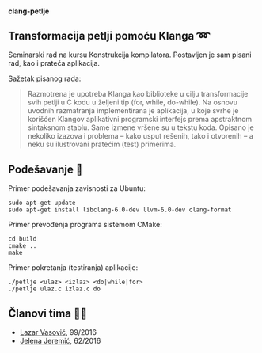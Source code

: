 #### clang-petlje

## Transformacija petlji pomoću Klanga :loop:
Seminarski rad na kursu Konstrukcija kompilatora. Postavljen je sam pisani rad, kao i prateća aplikacija.

Sažetak pisanog rada:
> Razmotrena je upotreba Klanga kao biblioteke u cilju transformacije svih petlji u C kodu u željeni tip (for, while, do-while). Na osnovu uvodnih razmatranja implementirana je aplikacija, u koje svrhe je korišćen Кlangov aplikativni programski interfejs prema apstraktnom sintaksnom stablu. Same izmene vršene su u tekstu koda. Opisano je nekoliko izazova i problema – kako usput rešenih, tako i otvorenih – a neku su ilustrovani pratećim (test) primerima.


## Podešavanje :memo:
Primer podešavanja zavisnosti za Ubuntu:
```
sudo apt-get update
sudo apt-get install libclang-6.0-dev llvm-6.0-dev clang-format
```

Primer prevođenja programa sistemom CMake:
```
cd build
cmake ..
make
```

Primer pokretanja (testiranja) aplikacije:
```
./petlje <ulaz> <izlaz> <do|while|for>
./petlje ulaz.c izlaz.c do
```

## Članovi tima :boy::girl:
* [Lazar Vasović](https://github.com/matfija), 99/2016
* [Jelena Jeremić](https://github.com/Jelena597), 62/2016

